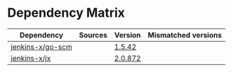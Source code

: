 # Dependency Matrix

Dependency | Sources | Version | Mismatched versions
---------- | ------- | ------- | -------------------
[jenkins-x/go-scm](https://github.com/jenkins-x/go-scm) |  | [1.5.42]() | 
[jenkins-x/jx](https://github.com/jenkins-x/jx) |  | [2.0.872](https://github.com/jenkins-x/jx/releases/tag/v2.0.872) | 
